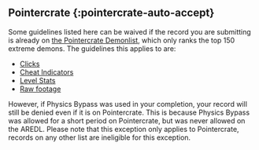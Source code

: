 ## Pointercrate {:pointercrate-auto-accept}

Some guidelines listed here can be waived if the record you are submitting is already on [the Pointercrate Demonlist](https://pointercrate.com/), which only ranks the top 150 extreme demons. The guidelines this applies to are:

* [Clicks](#clicks)
* [Cheat Indicators](#cheat-indicators)
* [Level Stats](#level-stats)
* [Raw footage](#raw-footage)

However, if Physics Bypass was used in your completion, your record will still be denied even if it is on Pointercrate. This is because Physics Bypass was allowed for a short period on Pointercrate, but was never allowed on the AREDL.
Please note that this exception only applies to Pointercrate, records on any other list are ineligible for this exception. 